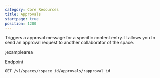 ```yaml
---
category: Core Resources
title: Approvals
startpage: true
position: 1200
---
```


Triggers a approval message for a specific content entry. It allows you to send an approval request to another collaborator of the space.

;examplearea

Endpoint

```bash
GET /v1/spaces/:space_id/approvals/:approval_id
```


